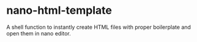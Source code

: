 # nano-html-template
A shell function to instantly create HTML files with proper boilerplate and open them in nano editor.


